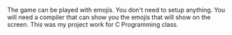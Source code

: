 The game can be played with emojis. You don't need to setup anything. You will need a compiler that can show you the emojis that will show on the screen. This was my project work for C Programming class.
